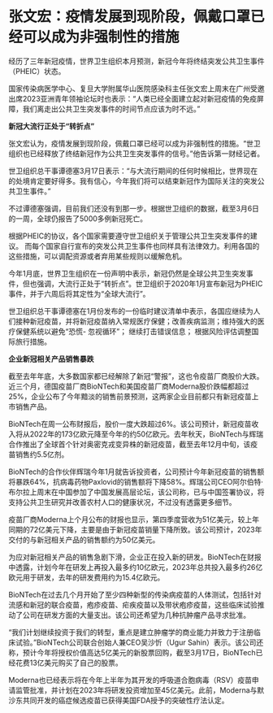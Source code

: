 # 张文宏：疫情发展到现阶段，佩戴口罩已经可以成为非强制性的措施

经历了三年新冠疫情，世界卫生组织本月预测，新冠今年将终结突发公共卫生事件（PHEIC）状态。

国家传染病医学中心、复旦大学附属华山医院感染科主任张文宏上周末在广州受邀出席2023亚洲青年领袖论坛时也表示：“人类已经全面建立起对新冠疫情的免疫屏障，我们离走出公共卫生突发事件的时间节点应该为时不远。”

**新冠大流行正处于“转折点”**

张文宏认为，疫情发展到现阶段，佩戴口罩已经可以成为非强制性的措施。“世卫组织也已经释放了终结新冠作为公共卫生突发事件的信号。”他告诉第一财经记者。

世卫组织总干事谭德塞3月17日表示：“与大流行期间的任何时候相比，世界现在的处境肯定要好得多。我有信心，今年我们将可以结束新冠作为国际关注的突发公共卫生事件。”

不过谭德塞强调，目前我们还没有到那一步。根据世卫组织的数据，截至3月6日的一周，全球仍报告了5000多例新冠死亡。

根据PHEIC的协议，各个国家需要遵守世卫组织关于管理公共卫生突发事件的建议。
而每个国家自行宣布的突发公共卫生事件也同样具有法律效力。利用各国的这些措施，可以调配资源或者弃用某些规则以缓解危机。

今年1月底，世界卫生组织在一份声明中表示，新冠仍然是全球公共卫生突发事件，但也强调，大流行正处于“转折点”。世卫组织于2020年1月宣布新冠为PHEIC事件，并于六周后将其定性为“全球大流行”。

世卫组织总干事谭德塞在1月份发布的一份临时建议清单中表示，各国应继续为人们接种新冠疫苗，并将新冠疫苗纳入常规医疗保健；改善疾病监测；维持强大的医疗保健系统以避免“恐慌-
忽视循环”； 继续打击错误信息； 根据风险评估调整国际旅行措施。

**企业新冠相关产品销售暴跌**

截至去年年底，大多数国家都已经解除了新冠“警报”，这也令疫苗厂商股价大跌。近三个月，德国疫苗厂商BioNTech和美国疫苗厂商Moderna股价跌幅都超过25%，企业公布了今年黯淡的销售前景预测，这两家企业目前都只有新冠疫苗上市销售产品。

BioNTech在周一公布财报后，股价一度大跌超过6%。该公司预计，新冠疫苗收入将从2022年的173亿欧元降至今年的约50亿欧元。去年秋天，BioNTech与辉瑞合作推出了全球首个针对奥密克戎变异株的新冠疫苗，截至去年12月中旬，该疫苗销售约5.5亿剂。

BioNTech的合作伙伴辉瑞今年1月就告诉投资者，公司预计今年新冠疫苗的销售额将暴跌64%，抗病毒药物Paxlovid的销售额将下降58%。辉瑞公司CEO阿尔伯特·布尔拉上周末在中国参加了中国发展高层论坛，该公司称，已与中国签署协议，将支持公共卫生研究并改善农村人口的健康状况，不过没有透露更多细节。

疫苗厂商Moderna上个月公布的财报也显示，第四季度营收为51亿美元，较上年同期的72亿美元下降，主要是由于新冠疫苗销量下降所致。该公司预计，2023年交付的与新冠相关产品的销售额约为50亿美元。

为应对新冠相关产品的销售急剧下滑，企业正在投入新的研发。BioNTech在财报中透露，计划今年在研发上再投入最多约10亿欧元，2023年总共投入最多约26亿欧元用于研发，去年的研发费用约为15.4亿欧元。

BioNTech在过去几个月开始了至少四种新型的传染病疫苗的人体测试，包括针对流感和新冠的联合疫苗，疱疹疫苗、疟疾疫苗以及带状疱疹疫苗，这些临床试验推动了公司在研发方面的大量支出。该公司还希望为几种抗肿瘤产品寻求批准。

“我们计划继续投资于我们的转型，重点是建立肿瘤学的商业能力并致力于注册临床试验。”BioNTech公司联合创始人兼CEO吴沙忻（Ugur
Sahin）表示。该公司还称，预计今年将授权价值高达5亿美元的新股票回购，截至3月17日，BioNTech已经花费13亿美元购买了自己的股票。

Moderna也已经表示将在今年上半年为其开发的呼吸道合胞病毒（RSV）疫苗申请监管批准，并计划在2023年将研发投资增加至45亿美元。此前，Moderna与默沙东共同开发的癌症候选疫苗已获得美国FDA授予的突破性疗法认定。

